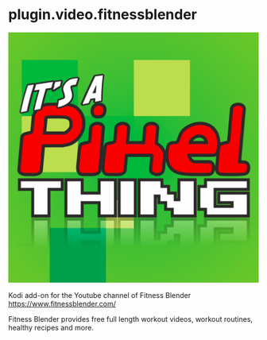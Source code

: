 # plugin.video.fitnessblender

![logo](https://github.com/dangelus1138/plugin.video.fitnessblenderv2/raw/master/resources/images/icon.png)

Kodi add-on for the Youtube channel of Fitness Blender https://www.fitnessblender.com/

Fitness Blender provides free full length workout videos, workout routines, healthy recipes and more.


